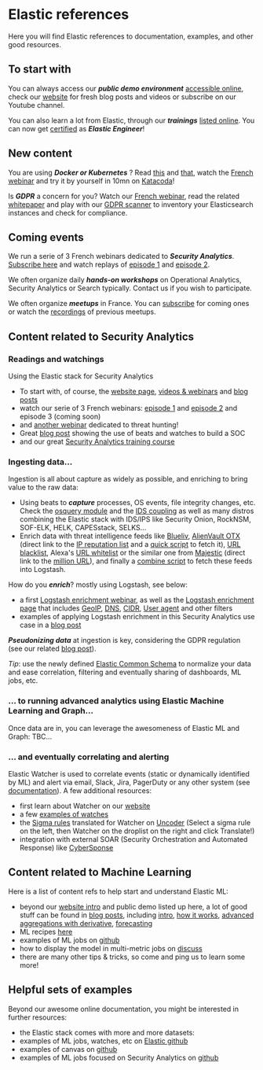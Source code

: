 # Elastic references
Here you will find Elastic references to documentation, examples, and other good resources.

## To start with
You can always access our _**public demo environment**_ [accessible online](https://demo.elastic.co/app/kibana#/dashboard/welcome_dashboard), check our [website](https://www.elastic.co) for fresh blog posts and videos or subscribe on our Youtube channel.

You can also learn a lot from Elastic, through our _**trainings**_ [listed online](https://training.elastic.co/). You can now get [certified](https://training.elastic.co/exam/elastic-certified-engineer) as _**Elastic Engineer**_!

## New content
You are using _**Docker or Kubernetes**_ ? Read [this](https://www.elastic.co/blog/docker-and-kubernetes-hints-based-autodiscover-with-beats) and [that](https://www.elastic.co/blog/monitoring-an-application-running-in-docker-containers-and-kubernetes-with-the-elastic-stack), watch the [French webinar](https://www.elastic.co/fr/webinars/elasticsearch-log-collection-with-kubernetes-docker-and-containers) and try it by yourself in 10mn on [Katacoda](https://www.katacoda.com/dan_roscigno/scenarios/logs-and-metrics-elasticsearch-kibana)!

Is _**GDPR**_ a concern for you? Watch our [French webinar](https://www.elastic.co/fr/webinars/fr-gdpr-compliance-and-elasticsearch), read the related [whitepaper](https://www.elastic.co/fr/gdpr) and play with our [GDPR scanner](https://github.com/blookot/elastic-gdpr-scanner) to inventory your Elasticsearch instances and check for compliance.

## Coming events
We run a serie of 3 French webinars dedicated to _**Security Analytics**_. [Subscribe here](https://events.elastic.co/french-security-webinar-series) and watch replays of [episode 1](https://www.elastic.co/fr/webinars/security-analytics-webinar-french-episode-1) and [episode 2](https://www.elastic.co/fr/webinars/security-analytics-webinar-french-episode-2).

We often organize daily _**hands-on workshops**_ on Operational Analytics, Security Analytics or Search typically. Contact us if you wish to participate.

We often organize _**meetups**_ in France. You can [subscribe](https://www.meetup.com/fr-FR/ElasticFR) for coming ones or watch the [recordings](https://www.youtube.com/playlist?list=PLhLSfisesZIuhYrMtNXL7RUh-b3hwNokk) of previous meetups.

## Content related to Security Analytics
### Readings and watchings
Using the Elastic stack for Security Analytics
- To start with, of course, the [website page](https://www.elastic.co/solutions/security-analytics), [videos & webinars](https://www.elastic.co/search?q=security+analytics&section=Learn%2FVideos) and [blog posts](https://www.elastic.co/search?q=security+analytics&section=Learn%2FBlog)
- watch our serie of 3 French webinars: [episode 1](https://www.elastic.co/fr/webinars/security-analytics-webinar-french-episode-1) and [episode 2](https://www.elastic.co/fr/webinars/security-analytics-webinar-french-episode-2) and episode 3 (coming soon)
- and [another webinar](https://www.elastic.co/webinars/using-elasticsearch-and-the-elastic-stack-for-advanced-threat-hunting) dedicated to threat hunting!
- Great [blog post](https://www.elastic.co/blog/using-the-elastic-stack-as-a-saas-based-security-operations-swiss-army-knife) showing the use of beats and watches to build a SOC
- and our great [Security Analytics training course](https://training.elastic.co/static/pdf/Elastic.Security.Analytics.pdf)

### Ingesting data...
Ingestion is all about capture as widely as possible, and enriching to bring value to the raw data:
- Using beats to _**capture**_ processes, OS events, file integrity changes, etc. Check the [osquery module](https://www.elastic.co/blog/brewing-in-beats-osquery-module-in-filebeat) and the [IDS coupling](https://www.elastic.co/fr/blog/improve-security-analytics-with-the-elastic-stack-wazuh-and-ids) as well as many distros combining the Elastic stack with IDS/IPS like Security Onion, RockNSM, SOF-ELK, HELK, CAPESstack, SELKS...
- Enrich data with threat intelligence feeds like [Blueliv](https://www.elastic.co/blog/how-blueliv-uses-the-elastic-stack-to-combat-cyber-threats), [AlienVault OTX](https://otx.alienvault.com/api) (direct link to the [IP reputation list](https://reputation.alienvault.com/reputation.generic) and a [quick script](https://www.syspanda.com/index.php/2017/08/26/detecting-outbound-connections-pt-2-logstash-threat-intelligence/) to fetch it), [URL blacklist](https://urlhaus.abuse.ch/browse/), Alexa's [URL whitelist](https://support.alexa.com/hc/en-us/articles/200449834-Does-Alexa-have-a-list-of-its-top-ranked-websites-) or the similar one from [Majestic](https://majestic.com/reports/majestic-million) (direct link to the [million URL](http://downloads.majestic.com/majestic_million.csv)), and finally a [combine script](https://github.com/mlsecproject/combine) to fetch these feeds into Logstash.

How do you _**enrich**_? mostly using Logstash, see below:
- a first [Logstash enrichment webinar](https://www.elastic.co/webinars/logstash-event-enrichment), as well as the [Logstash enrichment page](https://www.elastic.co/guide/en/logstash/current/lookup-enrichment.html) that includes [GeoIP](https://www.elastic.co/guide/en/logstash/current/plugins-filters-geoip.html), [DNS](https://www.elastic.co/guide/en/logstash/current/plugins-filters-dns.html), [CIDR](https://www.elastic.co/guide/en/logstash/current/plugins-filters-cidr.html), [User agent](https://www.elastic.co/guide/en/logstash/current/plugins-filters-useragent.html) and other filters
- examples of applying Logstash enrichment in this Security Analytics use case in a [blog post](https://www.elastic.co/blog/elasticsearch-data-enrichment-with-logstash-a-few-security-examples)

_**Pseudonizing data**_ at ingestion is key, considering the GDPR regulation (see our related [blog post](https://www.elastic.co/blog/gdpr-personal-data-pseudonymization-part-1)).

_Tip_: use the newly defined [Elastic Common Schema](https://github.com/elastic/ecs) to normalize your data and ease correlation, filtering and eventually sharing of dashboards, ML jobs, etc.

### ... to running advanced analytics using Elastic Machine Learning and Graph...
Once data are in, you can leverage the awesomeness of Elastic ML and Graph:
TBC...

### ... and eventually correlating and alerting
Elastic Watcher is used to correlate events (static or dynamically identified by ML) and alert via email, Slack, Jira, PagerDuty or any other system (see [documentation](https://www.elastic.co/guide/en/elastic-stack-overview/6.3/actions.html)). A few additional resources: 
- first learn about Watcher on our [website](https://www.elastic.co/products/stack/alerting)
- a few [examples of watches](https://github.com/elastic/examples/tree/master/Alerting/Sample%20Watches)
- the [Sigma rules](https://github.com/Neo23x0/sigma) translated for Watcher on [Uncoder](https://uncoder.io/) (Select a sigma rule on the left, then Watcher on the droplist on the right and click Translate!)
- integration with external SOAR (Security Orchestration and Automated Response) like [CyberSponse](https://cybersponse.com/resources/CyberSponse-Elastic-SolutionBrief.pdf)

## Content related to Machine Learning
Here is a list of content refs to help start and understand Elastic ML:
- beyond our [website intro](https://www.elastic.co/products/stack/machine-learning) and public demo listed up here, a lot of good stuff can be found in [blog posts](https://www.elastic.co/search?q=machine+learning&section=Learn%2FBlog), including  [intro](https://www.elastic.co/blog/introducing-machine-learning-for-the-elastic-stack), [how it works](https://www.elastic.co/blog/machine-learning-anomaly-scoring-elasticsearch-how-it-works), [advanced aggregations with derivative](https://www.elastic.co/blog/custom-elasticsearch-aggregations-for-machine-learning-jobs), [forecasting](https://www.elastic.co/blog/elasticsearch-machine-learning-on-demand-forecasting) 
- ML recipes [here](https://www.elastic.co/products/stack/machine-learning/recipes)
- examples of ML jobs on [github](https://github.com/blookot/ml-examples)
- how to display the model in multi-metric jobs on [discuss](https://discuss.elastic.co/t/model-bounds-are-not-available/132529)
- there are many other tips & tricks, so come and ping us to learn some more!

## Helpful sets of examples
Beyond our awesome online documentation, you might be interested in further resources:
- the Elastic stack comes with more and more datasets: 
- examples of ML jobs, watches, etc on [Elastic github](https://github.com/elastic/examples)
- examples of canvas on [github](https://github.com/alexfrancoeur/kibana_canvas_examples)
- examples of ML jobs focused on Security Analytics on [github](https://github.com/blookot/ml-examples)
